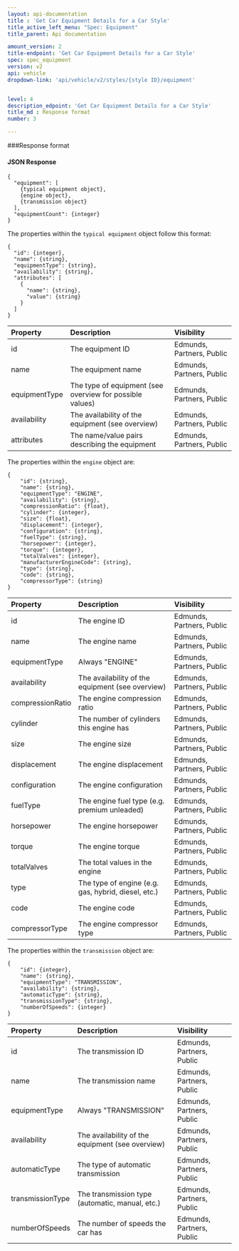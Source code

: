 ```yaml
---
layout: api-documentation
title : 'Get Car Equipment Details for a Car Style'
title_active_left_menu: "Spec: Equipment"
title_parent: Api documentation

amount_version: 2
title-endpoint: 'Get Car Equipment Details for a Car Style'
spec: spec_equipment
version: v2
api: vehicle
dropdown-link: 'api/vehicle/v2/styles/{style ID}/equipment'


level: 4
description_edpoint: 'Get Car Equipment Details for a Car Style'
title_md : Response format
number: 3

---
```


###Response format

#### JSON Response

	{
	  "equipment": [
	    {typical equipment object},
	    {engine object},
	    {transmission object}
	  ],
	  "equipmentCount": {integer}
	}

The properties within the <code>typical equipment</code> object follow this format:

	{
      "id": {integer},
      "name": {string},
      "equipmentType": {string},
      "availability": {string},
      "attributes": [
        {
          "name": {string},
          "value": {string}
        }
      ]
    }

| Property      	| Description                         						| Visibility                |
|:------------------|:------------------------------------------------------	|:------------------------- |
| id		    	| The equipment ID											| Edmunds, Partners, Public |
| name		    	| The equipment name										| Edmunds, Partners, Public |
| equipmentType		| The type of equipment (see overview for possible values)	| Edmunds, Partners, Public |
| availability		| The availability of the equipment (see overview)			| Edmunds, Partners, Public |
| attributes	    | The name/value pairs describing the equipment				| Edmunds, Partners, Public |

The properties within the <code>engine</code> object are:

	{
	    "id": {string},
	    "name": {string},
	    "equipmentType": "ENGINE",
	    "availability": {string},
	    "compressionRatio": {float},
	    "cylinder": {integer},
	    "size": {float},
	    "displacement": {integer},
	    "configuration": {string},
	    "fuelType": {string},
	    "horsepower": {integer},
	    "torque": {integer},
	    "totalValves": {integer},
	    "manufacturerEngineCode": {string},
	    "type": {string},
	    "code": {string},
	    "compressorType": {string}
	}

| Property      	| Description                         					| Visibility                |
|:------------------|:------------------------------------------------------|:------------------------- |
| id		    	| The engine ID											| Edmunds, Partners, Public |
| name		    	| The engine name										| Edmunds, Partners, Public |
| equipmentType		| Always "ENGINE"										| Edmunds, Partners, Public |
| availability		| The availability of the equipment (see overview)		| Edmunds, Partners, Public |
| compressionRatio	| The engine compression ratio							| Edmunds, Partners, Public |
| cylinder		    | The number of cylinders this engine has				| Edmunds, Partners, Public |
| size			    | The engine size										| Edmunds, Partners, Public |
| displacement	    | The engine displacement								| Edmunds, Partners, Public |
| configuration		| The engine configuration								| Edmunds, Partners, Public |
| fuelType	        | The engine fuel type (e.g. premium unleaded)			| Edmunds, Partners, Public |
| horsepower	    | The engine horsepower									| Edmunds, Partners, Public |
| torque			| The engine torque										| Edmunds, Partners, Public |
| totalValves	    | The total values in the engine 						| Edmunds, Partners, Public |
| type			    | The type of engine (e.g. gas, hybrid, diesel, etc.)	| Edmunds, Partners, Public |
| code			    | The engine code										| Edmunds, Partners, Public |
| compressorType	| The engine compressor type							| Edmunds, Partners, Public |

The properties within the <code>transmission</code> object are:

	{
		"id": {integer},
    	"name": {string},
		"equipmentType": "TRANSMISSION",
	    "availability": {string},
    	"automaticType": {string},
    	"transmissionType": {string},
    	"numberOfSpeeds": {integer}
	}

| Property      	| Description                         					| Visibility                |
|:------------------|:------------------------------------------------------|:------------------------- |
| id		    	| The transmission ID									| Edmunds, Partners, Public |
| name		    	| The transmission name									| Edmunds, Partners, Public |
| equipmentType		| Always "TRANSMISSION"									| Edmunds, Partners, Public |
| availability		| The availability of the equipment (see overview)		| Edmunds, Partners, Public |
| automaticType		| The type of automatic transmission					| Edmunds, Partners, Public |
| transmissionType  | The transmission type (automatic, manual, etc.)		| Edmunds, Partners, Public |
| numberOfSpeeds    | The number of speeds the car has						| Edmunds, Partners, Public |

